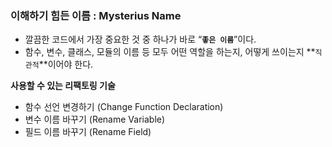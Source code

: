 ### 이해하기 힘든 이름 : Mysterius Name

- 깔끔한 코드에서 가장 중요한 것 중 하나가 바로 “**`좋은 이름`**”이다.
- 함수, 변수, 클래스, 모듈의 이름 등 모두 어떤 역할을 하는지, 어떻게 쓰이는지 **`직관적`**이어야 한다.

**사용할 수 있는 리팩토링 기술**

- 함수 선언 변경하기 (Change Function Declaration)
- 변수 이름 바꾸기 (Rename Variable)
- 필드 이름 바꾸기 (Rename Field)